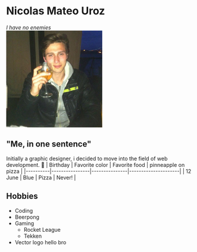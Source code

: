# Nicolas Mateo Uroz
*I have no enemies*<br>
![Photo](images/nicolas.jpg)
## "Me, in one sentence"
Initially a graphic designer, i decided to move into the field of web development. :metal:
| Birthday | Favorite color | Favorite food | pinneapple on pizza |
|----------|----------------|---------------|---------------------|
| 12 June  |      Blue      |     Pizza     |        Never!       |
## Hobbies
* Coding
* Beerpong
* Gaming
    * Rocket League
    * Tekken
* Vector logo
hello bro